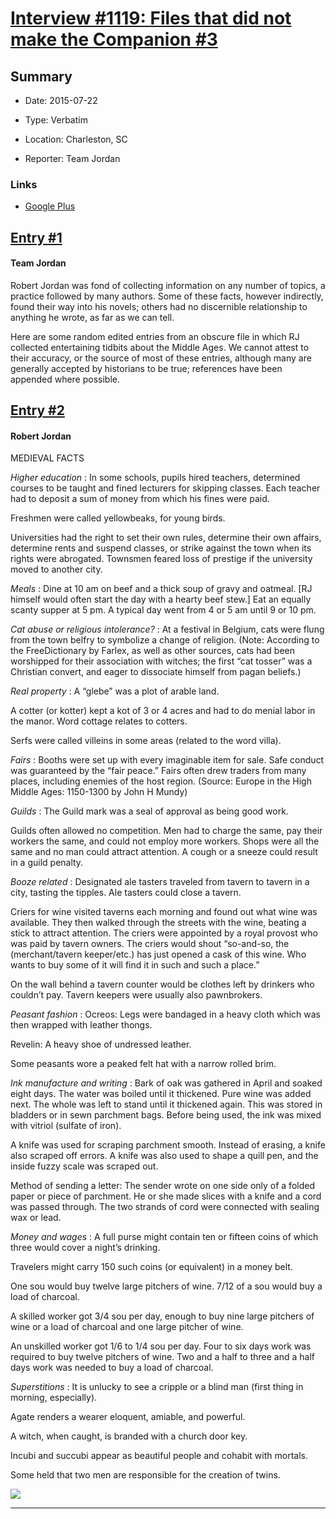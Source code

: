 # [Interview #1119: Files that did not make the Companion #3](https://www.theoryland.com/intvmain.php?i=1119)

## Summary

- Date: 2015-07-22

- Type: Verbatim

- Location: Charleston, SC

- Reporter: Team Jordan

### Links

- [Google Plus](https://plus.google.com/103674399065634804648/posts/dbY6DdFpUmP)


## [Entry #1](https://www.theoryland.com/intvmain.php?i=1119#1)

#### Team Jordan

Robert Jordan was fond of collecting information on any number of topics, a practice followed by many authors. Some of these facts, however indirectly, found their way into his novels; others had no discernible relationship to anything he wrote, as far as we can tell.

Here are some random edited entries from an obscure file in which RJ collected entertaining tidbits about the Middle Ages. We cannot attest to their accuracy, or the source of most of these entries, although many are generally accepted by historians to be true; references have been appended where possible.

## [Entry #2](https://www.theoryland.com/intvmain.php?i=1119#2)

#### Robert Jordan

MEDIEVAL FACTS

*Higher education*
: In some schools, pupils hired teachers, determined courses to be taught and fined lecturers for skipping classes. Each teacher had to deposit a sum of money from which his fines were paid.

Freshmen were called yellowbeaks, for young birds.

Universities had the right to set their own rules, determine their own affairs, determine rents and suspend classes, or strike against the town when its rights were abrogated. Townsmen feared loss of prestige if the university moved to another city.

*Meals*
: Dine at 10 am on beef and a thick soup of gravy and oatmeal. [RJ himself would often start the day with a hearty beef stew.] Eat an equally scanty supper at 5 pm. A typical day went from 4 or 5 am until 9 or 10 pm.

*Cat abuse or religious intolerance?*
: At a festival in Belgium, cats were flung from the town belfry to symbolize a change of religion. (Note: According to the FreeDictionary by Farlex, as well as other sources, cats had been worshipped for their association with witches; the first “cat tosser” was a Christian convert, and eager to dissociate himself from pagan beliefs.)

*Real property*
: A “glebe” was a plot of arable land.

A cotter (or kotter) kept a kot of 3 or 4 acres and had to do menial labor in the manor. Word cottage relates to cotters.

Serfs were called villeins in some areas (related to the word villa).

*Fairs*
: Booths were set up with every imaginable item for sale. Safe conduct was guaranteed by the “fair peace.” Fairs often drew traders from many places, including enemies of the host region. (Source: Europe in the High Middle Ages: 1150-1300 by John H Mundy)

*Guilds*
: The Guild mark was a seal of approval as being good work.

Guilds often allowed no competition. Men had to charge the same, pay their workers the same, and could not employ more workers. Shops were all the same and no man could attract attention. A cough or a sneeze could result in a guild penalty.

*Booze related*
: Designated ale tasters traveled from tavern to tavern in a city, tasting the tipples. Ale tasters could close a tavern.

Criers for wine visited taverns each morning and found out what wine was available. They then walked through the streets with the wine, beating a stick to attract attention. The criers were appointed by a royal provost who was paid by tavern owners. The criers would shout “so-and-so, the (merchant/tavern keeper/etc.) has just opened a cask of this wine. Who wants to buy some of it will find it in such and such a place.”

On the wall behind a tavern counter would be clothes left by drinkers who couldn’t pay. Tavern keepers were usually also pawnbrokers.

*Peasant fashion*
: Ocreos: Legs were bandaged in a heavy cloth which was then wrapped with leather thongs.

Revelin: A heavy shoe of undressed leather.

Some peasants wore a peaked felt hat with a narrow rolled brim.

*Ink manufacture and writing*
: Bark of oak was gathered in April and soaked eight days. The water was boiled until it thickened. Pure wine was added next. The whole was left to stand until it thickened again. This was stored in bladders or in sewn parchment bags. Before being used, the ink was mixed with vitriol (sulfate of iron).

A knife was used for scraping parchment smooth. Instead of erasing, a knife also scraped off errors. A knife was also used to shape a quill pen, and the inside fuzzy scale was scraped out.

Method of sending a letter: The sender wrote on one side only of a folded paper or piece of parchment. He or she made slices with a knife and a cord was passed through. The two strands of cord were connected with sealing wax or lead.

*Money and wages*
: A full purse might contain ten or fifteen coins of which three would cover a night’s drinking.

Travelers might carry 150 such coins (or equivalent) in a money belt.

One sou would buy twelve large pitchers of wine. 7/12 of a sou would buy a load of charcoal.

A skilled worker got 3/4 sou per day, enough to buy nine large pitchers of wine or a load of charcoal and one large pitcher of wine.

An unskilled worker got 1/6 to 1/4 sou per day. Four to six days work was required to buy twelve pitchers of wine. Two and a half to three and a half days work was needed to buy a load of charcoal.

*Superstitions*
: It is unlucky to see a cripple or a blind man (first thing in morning, especially).

Agate renders a wearer eloquent, amiable, and powerful.

A witch, when caught, is branded with a church door key.

Incubi and succubi appear as beautiful people and cohabit with mortals.

Some held that two men are responsible for the creation of twins.﻿

![](https://lh5.googleusercontent.com/-TFQ8NpNTMhM/VaVteMiXf-I/AAAAAAAAA0g/-bF8pK1jNKQ/w481-h480-no/writing_desk.jpg)


---

